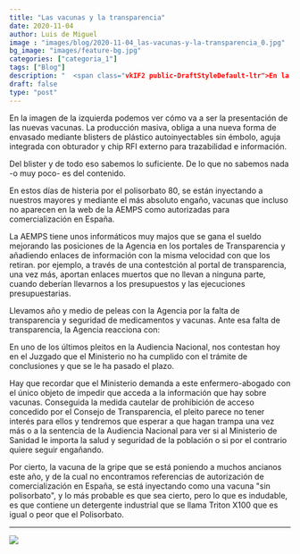 ```yaml
---
title: "Las vacunas y la transparencia"
date: 2020-11-04
author: Luis de Miguel
image : "images/blog/2020-11-04_las-vacunas-y-la-transparencia_0.jpg"
bg_image: "images/feature-bg.jpg"
categories: ["categoria_1"]
tags: ["Blog"]
description: "  <span class="vkIF2 public-DraftStyleDefault-ltr">En la imagen de la izquierda podemos ver cómo va ..."
draft: false
type: "post"
---
```

<span class="vkIF2 public-DraftStyleDefault-ltr">En la imagen de la izquierda podemos ver cómo va a ser la presentación de las nuevas vacunas. La producción masiva, obliga a una nueva forma de envasado mediante blisters de plástico autoinyectables sin émbolo, aguja integrada con obturador y chip  RFI externo para trazabilidad e información.</span>

<span class="vkIF2 public-DraftStyleDefault-ltr">Del blister y de todo eso sabemos lo suficiente. De lo que no sabemos nada -o muy poco- es del contenido.</span>

<span class="vkIF2 public-DraftStyleDefault-ltr">En estos días de histeria por el polisorbato 80, se están inyectando a nuestros mayores y mediante el más absoluto engaño, vacunas que incluso no aparecen en la web de la AEMPS como autorizadas para comercialización en España. </span>

<span class="vkIF2 public-DraftStyleDefault-ltr">La AEMPS tiene unos informáticos muy majos que se gana el sueldo mejorando las posiciones de la Agencia en los portales de Transparencia y añadiendo enlaces de información con la misma velocidad con que los retiran. por ejemplo, a través de una contestción al portal de transparencia, una vez más, aportan enlaces muertos que no llevan a ninguna parte, cuando deberían llevarnos a los presupuestos y las ejecuciones presupuestarias.</span>

<span class="vkIF2 public-DraftStyleDefault-ltr">Llevamos año y medio de peleas con la Agencia por la falta de transparencia y seguridad de medicamentos y vacunas. Ante esa falta de transparencia, la Agencia reacciona con:</span>

<span class="vkIF2 public-DraftStyleDefault-ltr">En uno de los últimos pleitos en la Audiencia Nacional, nos contestan hoy en el Juzgado que el Ministerio no ha cumplido con el trámite de conclusiones y que se le ha pasado el plazo.</span>

<span class="vkIF2 public-DraftStyleDefault-ltr">Hay que recordar que el Ministerio demanda a este enfermero-abogado con el único objeto de impedir que acceda a la información que hay sobre vacunas. Conseguida la medida cautelar de prohibición de acceso concedido por el Consejo de Transparencia, el pleito parece no tener interés para ellos y tendremos que esperar a que hagan trampa una vez más o a la sentencia de la Audiencia Nacional para ver si al Ministerio de Sanidad le importa la salud y seguridad de la población o si por el contrario quiere seguir engañando.</span>

<span class="vkIF2 public-DraftStyleDefault-ltr">Por cierto, la vacuna de la gripe que se está poniendo a muchos ancianos este año, y de la cual no encontramos referencias de autorización de comercialización en España, se está inyectando como una vacuna "sin polisorbato", y lo más probable es que sea cierto, pero lo que es indudable, es que contiene un detergente industrial que se llama Triton X100 que es igual o peor que el Polisorbato.</span>



<hr> 
<img src='/images/blog/2020-11-04_las-vacunas-y-la-transparencia_1.png'>



